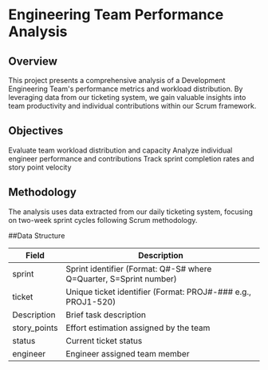 # Engineering Team Performance Analysis

## Overview
This project presents a comprehensive analysis of a Development Engineering Team's performance metrics and workload distribution. By leveraging data from our ticketing system, we gain valuable insights into team productivity and individual contributions within our Scrum framework.

## Objectives

Evaluate team workload distribution and capacity
Analyze individual engineer performance and contributions
Track sprint completion rates and story point velocity

## Methodology
The analysis uses data extracted from our daily ticketing system, focusing on two-week sprint cycles following Scrum methodology.

##Data Structure

|Field | Description |
| --- | --- |
| sprint | Sprint identifier (Format: Q#-S# where Q=Quarter, S=Sprint number) |
| ticket | Unique ticket identifier (Format: PROJ#-### e.g., PROJ1-520) |
| Description | Brief task description |
| story_points | Effort estimation assigned by the team |
| status | Current ticket status |
| engineer | Engineer assigned team member |
